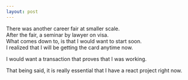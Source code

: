 ```yaml
---
layout: post
---
```

  

There was another career fair at smaller scale.  
After the fair, a seminar by lawyer on visa.  
What comes down to, is that I would want to start soon.  
I realized that I will be getting the card anytime now.  
  

I would want a transaction that proves that I was working.  
  

That being said, it is really essential that I have a react project right now.  